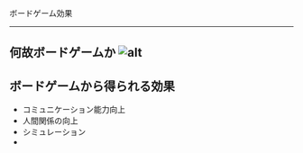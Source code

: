 ボードゲーム効果

---

何故ボードゲームか
![alt](Test001/img/play.png)
---

## ボードゲームから得られる効果
- コミュニケーション能力向上
- 人間関係の向上
- シミュレーション
- 


